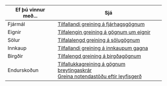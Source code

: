 | Ef þú vinnur með... | Sjá |
| ------------------- | --- |
| Fjármál             | [Tilfallandi greining á fjárhagsgögnum](../ad-hoc-analysis-finance.md) |
| Eignir        | [Tilfalengin greining á gögnum um eignir](../ad-hoc-analysis-fa.md) |
| Sölur               | [Tilfalalengd greining á sölugögnum](../ad-hoc-analysis-sales.md) |
| Innkaup          | [Tilfallandi greining á innkaupum gagna](../ad-hoc-analysis-purchasing.md) |
| Birgðir           | [Tilfalengd greining á birgðagögnum](../ad-hoc-analysis-inventory.md) |
| Endurskoðun            | [Tilfallukkagreining á gögnum breytingaskrár](../across-log-changes.md#analyze-data-in-the-change-log) <br> [Greina notendastöðu eftir leyfisgerð](../ui-how-users-permissions.md#analyze-user-status-by-license-type)
